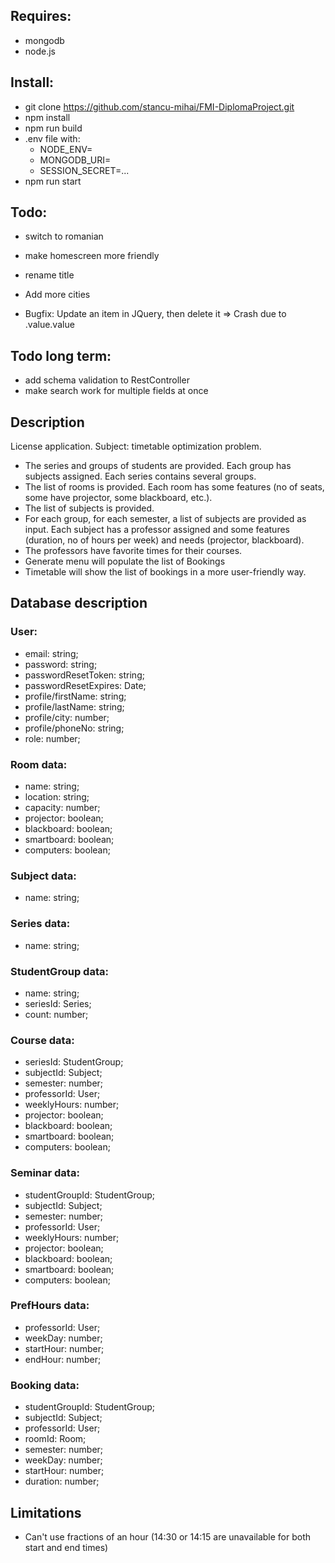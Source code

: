 ## Requires:

- mongodb
- node.js

## Install:

- git clone https://github.com/stancu-mihai/FMI-DiplomaProject.git
- npm install
- npm run build
- .env file with:
  -  NODE_ENV=
  -  MONGODB_URI=
  -  SESSION_SECRET=...
- npm run start

## Todo:
- switch to romanian
- make homescreen more friendly
- rename title
- Add more cities

- Bugfix: Update an item in JQuery, then delete it => Crash due to .value.value

## Todo long term:
- add schema validation to RestController
- make search work for multiple fields at once

## Description

License application. Subject: timetable optimization problem.
- The series and groups of students are provided. Each group has subjects assigned. Each series contains several groups.
- The list of rooms is provided. Each room has some features (no of seats, some have projector, some blackboard, etc.).
- The list of subjects is provided. 
- For each group, for each semester, a list of subjects are provided as input. Each subject has a professor assigned and some features (duration, no of hours per week) and needs (projector, blackboard).
- The professors have favorite times for their courses.
- Generate menu will populate the list of Bookings
- Timetable will show the list of bookings in a more user-friendly way.

## Database description

### User:
- email: string;
- password: string;
- passwordResetToken: string;
- passwordResetExpires: Date;
- profile/firstName: string;
- profile/lastName: string;
- profile/city: number;
- profile/phoneNo: string;
- role: number;

### Room data:
- name: string;
- location: string;
- capacity: number;    
- projector: boolean;
- blackboard: boolean; 
- smartboard: boolean; 
- computers: boolean;

### Subject data:
- name: string;

### Series data:
- name: string;

### StudentGroup data:
- name: string;
- seriesId: Series;
- count: number;

### Course data:
- seriesId: StudentGroup;
- subjectId: Subject;
- semester: number;
- professorId: User;
- weeklyHours: number;
- projector: boolean;
- blackboard: boolean; 
- smartboard: boolean; 
- computers: boolean;

### Seminar data:
- studentGroupId: StudentGroup;
- subjectId: Subject;
- semester: number;
- professorId: User;
- weeklyHours: number;
- projector: boolean;
- blackboard: boolean; 
- smartboard: boolean; 
- computers: boolean;

### PrefHours data:
- professorId: User;
- weekDay: number;
- startHour: number;
- endHour: number;

### Booking data:
- studentGroupId: StudentGroup;
- subjectId: Subject;
- professorId: User;
- roomId: Room;
- semester: number;
- weekDay: number;
- startHour: number;
- duration: number;


## Limitations
- Can't use fractions of an hour (14:30 or 14:15 are unavailable for both start and end times)